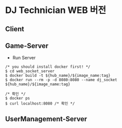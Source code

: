 # DJ Technician WEB 버전

## Client

## Game-Server
- Run Server
```
/* you should install docker first! */
$ cd web_socket_server
$ docker build -t ${hub_name}/${image_name:tag}
$ docker run --rm -p -d 8080:8080 --name dj_socket ${hub_name}/${image_name:tag}

/* 확인 */
$ docker ps
$ curl localhost:8080 /* 확인 */
```

## UserManagement-Server
